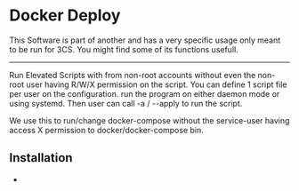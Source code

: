 # Docker Deploy

This Software is part of another and has a very specific usage only meant to be run for 3CS. You might find some of its functions usefull.

---
Run Elevated Scripts with from non-root accounts without even the non-root user having R/W/X permission on the script.
You can define 1 script file per user on the configuration. run the program on either daemon mode or using systemd.
Then user can call -a / --apply to run the script.

We use this to run/change docker-compose without the service-user having access X permission to docker/docker-compose bin.


## Installation
- 